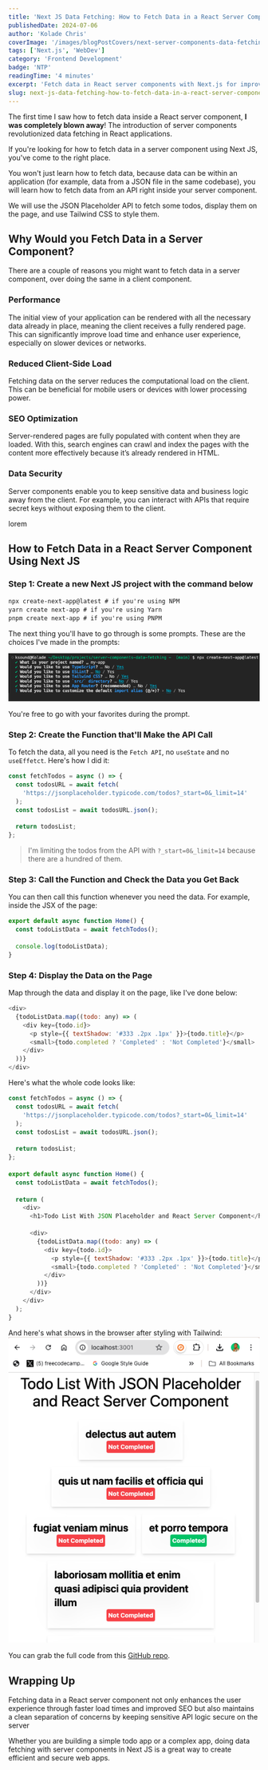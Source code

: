 ```yaml
---
title: 'Next JS Data Fetching: How to Fetch Data in a React Server Component'
publishedDate: 2024-07-06
author: 'Kolade Chris'
coverImage: '/images/blogPostCovers/next-server-components-data-fetching.png'
tags: ['Next.js', 'WebDev']
category: 'Frontend Development'
badge: 'NTP'
readingTime: '4 minutes'
excerpt: 'Fetch data in React server components with Next.js for improved performance and SEO optimization'
slug: next-js-data-fetching-how-to-fetch-data-in-a-react-server-component
---
```


The first time I saw how to fetch data inside a React server component, **I was completely blown away**! The introduction of server components revolutionized data fetching in React applications.

If you're looking for how to fetch data in a server component using Next JS, you've come to the right place.

You won't just learn how to fetch data, because data can be within an application (for example, data from a JSON file in the same codebase), you will learn how to fetch data from an API right inside your server component.

We will use the JSON Placeholder API to fetch some todos, display them on the page, and use Tailwind CSS to style them.

## Why Would you Fetch Data in a Server Component?

There are a couple of reasons you might want to fetch data in a server component, over doing the same in a client component.

### Performance

The initial view of your application can be rendered with all the necessary data already in place, meaning the client receives a fully rendered page. This can significantly improve load time and enhance user experience, especially on slower devices or networks.

### Reduced Client-Side Load

Fetching data on the server reduces the computational load on the client. This can be beneficial for mobile users or devices with lower processing power.

### SEO Optimization

Server-rendered pages are fully populated with content when they are loaded. With this, search engines can crawl and index the pages with the content more effectively because it’s already rendered in HTML.

### Data Security

Server components enable you to keep sensitive data and business logic away from the client. For example, you can interact with APIs that require secret keys without exposing them to the client.

lorem

## How to Fetch Data in a React Server Component Using Next JS

### Step 1: Create a new Next JS project with the command below

```txt
npx create-next-app@latest # if you're using NPM
yarn create next-app # if you're using Yarn
pnpm create next-app # if you're using PNPM
```

The next thing you'll have to go through is some prompts. These are the choices I've made in the prompts:

![next-installation-prompts](../../../public/images/blogPostImages/data-fetching-next-server-components/nextjs-installation-prompts.png)

You're free to go with your favorites during the prompt.

### Step 2: Create the Function that'll Make the API Call

To fetch the data, all you need is the `Fetch API`, no `useState` and no `useEffetct`. Here's how I did it:

```js
const fetchTodos = async () => {
  const todosURL = await fetch(
    'https://jsonplaceholder.typicode.com/todos?_start=0&_limit=14'
  );
  const todosList = await todosURL.json();

  return todosList;
};
```

> I'm limiting the todos from the API with `?_start=0&_limit=14` because there are a hundred of them.

### Step 3: Call the Function and Check the Data you Get Back

You can then call this function whenever you need the data. For example, inside the JSX of the page:

```js
export default async function Home() {
  const todoListData = await fetchTodos();

  console.log(todoListData);
}
```

### Step 4: Display the Data on the Page

Map through the data and display it on the page, like I've done below:

```js
<div>
  {todoListData.map((todo: any) => (
    <div key={todo.id}>
      <p style={{ textShadow: '#333 .2px .1px' }}>{todo.title}</p>
      <small>{todo.completed ? 'Completed' : 'Not Completed'}</small>
    </div>
  ))}
</div>
```

Here's what the whole code looks like:

```js
const fetchTodos = async () => {
  const todosURL = await fetch(
    'https://jsonplaceholder.typicode.com/todos?_start=0&_limit=14'
  );
  const todosList = await todosURL.json();

  return todosList;
};

export default async function Home() {
  const todoListData = await fetchTodos();

  return (
    <div>
      <h1>Todo List With JSON Placeholder and React Server Component</h1>

      <div>
        {todoListData.map((todo: any) => (
          <div key={todo.id}>
            <p style={{ textShadow: '#333 .2px .1px' }}>{todo.title}</p>
            <small>{todo.completed ? 'Completed' : 'Not Completed'}</small>
          </div>
        ))}
      </div>
    </div>
  );
}
```

And here's what shows in the browser after styling with Tailwind:
![json-placeholder-todos-fetched-in-a-server-component](../../../public/images/blogPostImages/data-fetching-next-server-components/json-placeholder-todos.png)

You can grab the full code from this [GitHub repo](https://github.com/Ksound22/next-server-component-data-fetching-article 'Next server component data fetching example').

## Wrapping Up

Fetching data in a React server component not only enhances the user experience through faster load times and improved SEO but also maintains a clean separation of concerns by keeping sensitive API logic secure on the server

Whether you are building a simple todo app or a complex app, doing data fetching with server components in Next JS is a great way to create efficient and secure web apps.
